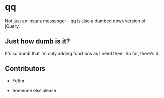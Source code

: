 qq
====

Not just an instant messenger - qq is also a dumbed down version of jQuery.

## Just how dumb is it?

It's so dumb that I'm only adding functions as I need them. So far, there's 3.

## Contributors

* Yefim

* Someone else please
